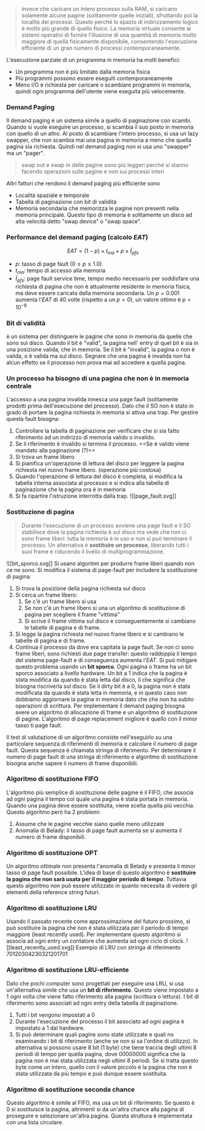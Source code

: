 > Invece che caricare un intero processo sulla RAM, si caricano solamente alcune pagine (solitamente quelle iniziali), sfruttando poi la località dei processi. Questo perché lo spazio di indirizzamento logico è molto più grande di quello fisico. La memoria virtuale consente ai sistemi operativi di fornire l'illusione di una quantità di memoria molto maggiore di quella fisicamente disponibile, consentendo l'esecuzione efficiente di un gran numero di processi contemporaneamente.

L'esecuzione parziale di un programma in memoria ha molti benefici: 
- Un programma non è più limitato dalla memoria fisica
- Più programmi possono essere eseguiti contemporaneamente
- Meno I/O è richiesta per caricare o scambiare programmi in memoria, quindi ogni programma dell'utente viene eseguita più velocemente.
### Demand Paging
Il demand paging è un sistema simile a quello di paginazione con scambi. Quando si vuole eseguire un processo, si scambia il suo posto in memoria con quello di un altro. Al posto di scambiare l'intero processo, si usa un lazy swapper, che non scambia mai una pagina in memoria a meno che quella pagina sia richiesta. Quindi nel demand paging non si usa uno "swapper" ma un "pager".
> swap out e swap in delle pagine sono più leggeri perché si stanno facendo operazioni sulle pagine e non sui processi interi

Altri fattori che rendono il demand paging più efficiente sono
- Località spaziale e temporale
- Tabella di paginazione con bit di validità 
- Memoria secondaria che memorizza le pagine non presenti nella memoria principale. Questo tipo di memoria è solitamente un disco ad alta velocità detto "swap device" o "swap space".
### Performance del demand paging (calcolo $EAT$)
$$EAT=(1-p)\times t_{ma}+p\times \bar t_{pfs}$$
- $p$: tasso di page fault ($0\le p\le 1.0$)
- $t_{ma}$: tempo di accesso alla memoria
- $\bar t_{pfs}$: page fault service time, tempo medio necessario per soddisfare una richiesta di pagina che non è attualmente residente in memoria fisica, ma deve essere caricata dalla memoria secondaria.
Un $p=0.001$ aumenta l'$EAT$ di 40 volte (rispetto a un $p=0$), un valore ottimo è $p<10^{-6}$
### Bit di validità
è un sistema per distinguere le pagine che sono in memoria da quelle che sono sul disco. Quando il bit è "valid", la pagina nell' entry di quel bit è sia in una posizione valida, che in memoria. Se il bit è "invalid", la pagina o non è valida, o è valida ma sul disco. Segnare che una pagina è invalida non ha alcun effetto se il processo non prova mai ad accedere a quella pagina.
### Un processo ha bisogno di una pagina che non è in memoria centrale
L'accesso a una pagina invalida innesca una page fault (solitamente prodotti prima dell'esecuzione del processo). Dato che il SO non è stato in grado di portare la pagina richiesta in memoria si attiva una trap. Per gestire questa fault bisogna: 
1. Controllare la tabella di paginazione per verificare che si sia fatto riferimento ad un indirizzo di memoria valido o invalido.
2. Se il riferimento è invalido si termina il processo. ==Se è valido viene mandato alla paginazione (?)==
3. Si trova un frame libero
4. Si pianifica un'operazione di lettura del disco per leggere la pagina richiesta nel nuovo frame libero. (operazione più costosa)
5. Quando l'operazione di lettura del disco è completa, si modifica la tabella interna associata al processo e si indica alla tabella di paginazione che la pagina ora è in memoria
6. Si fa ripartire l'istruzione interrotta dalla trap.
![[page_fault.svg]]
### Sostituzione di pagina
> Durante l'esecuzione di un processo avviene una page fault e il SO stabilisce dove la pagina richiesta è sul disco ma vede che non ci sono frame liberi: tutta la memoria è in uso e non si può terminare il processo. Un alternativa è **sostituire un processo**, liberando tutti i suoi frame e riducendo il livello di multiprogrammazione.

![[bit_sporco.svg]]
Si usano algoritmi per produrre frame liberi quando non ce ne sono. Si modifica il sistema di page-fault per includere la sostituzione di pagina: 
1. Si trova la posizione della pagina richiesta sul disco
2. Si cerca un frame libero:
	1. Se c'è un frame libero si usa
	2. Se non c'è un frame libero si una un algoritmo di sostituzione di pagina per scegliere il frame "vittima"
	3. Si scrive il frame vittima sul disco e conseguentemente si cambiano le tabelle di pagina e di frame.
3. Si legge la pagina richiesta nel nuovo frame libero e  si cambiano le tabelle di pagina e di frame.
4. Continua il processo da dove era capitata la page fault.
Se non ci sono frame liberi, sono richiesti due page transfer: questo raddoppia il tempo del sistema page-fault e di conseguenza aumenta l'$EAT$. Si può mitigare questo problema usando un **bit sporco**.
Ogni pagina o frame ha un bit sporco associato a livello hardware. Un bit a 1 indica che la pagina è stata modifica da quando è stata letta dal disco, il che significa che bisogna riscriverla sul disco. Se il dirty bit è a 0, la pagina non è stata modificata da quando è stata letta in memoria, e in questo caso non dobbiamo aggiornare la pagina in memoria dato che che non ha subito operazioni di scrittura.
Per implementare il demand paging bisogna avere un algoritmo di allocazione di frame e un algoritmo di sostituzione di pagine. L'algoritmo di page replacement migliore è quello con il minor tasso ti page fault.

Il test di valutazione di un algoritmo consiste nell'eseguirlo su una particolare sequenza di riferimenti di memoria e calcolare il numero di page fault. Questa sequenza è chiamata stringa di riferimento. Per determinare il numero di page fault di una stringa di riferimento e algoritmo di sostituzione bisogna anche sapere il numero di frame disponibili.
### Algoritmo di sostituzione FIFO
L'algoritmo più semplice di sostituzione delle pagine è il FIFO, che associa ad ogni pagina il tempo col quale una pagina è stata portata in memoria. Quando una pagina deve essere sostituita, viene scelta quella più vecchia. Questo algoritmo però ha 2 problemi:
1. Assume che le pagine vecchie siano quelle meno utilizzate
2. Anomalia di Belady: il tasso di page fault aumenta se si aumenta il numero di frame disponibili.
### Algoritmo di sostituzione OPT
Un algoritmo ottimale non presenta l'anomalia di Belady e presenta il minor tasso di page fault possibile. L'idea di base di questo algoritmo è **sostituire la pagina che non sarà usata per il maggior periodo di tempo**. Tuttavia questo algoritmo non può essere utilizzato in quanto necessita di vedere gli elementi della reference string futuri.
### Algoritmo di sostituzione LRU
Usando il passato recente come approssimazione del futuro prossimo, si può sostituire la pagina che non è stata utilizzata per il periodo di tempo maggiore (least recently used). Per implementare questo algoritmo si associa ad ogni entry un contatore che aumenta ad ogni ciclo di clock.
![[least_recently_used.svg]]
Esempio di LRU con stringa di riferimento $70120304230321201701$
### Algoritmo di sostituzione LRU-efficiente
Dato che pochi computer sono progettati per eseguire una LRU, si usa un'alternativa simile che usa un **bit di riferimento**. Questo viene impostato a 1 ogni volta che viene fatto riferimento alla pagina (scrittura o lettura). I bit di riferimento sono associati ad ogni entry della tabella di paginazione.
1. Tutti i bit vengono impostati a 0
2. Durante l'esecuzione del processo il bit associato ad ogni pagina è impostato a 1 dal hardware.
3. Si può determinare quali pagine sono state utilizzate e quali no esaminando i bit di riferimento (anche se non si sa l'ordine di utilizzo).
In alternativa si possono usare 8 bit (1 byte) che tiene traccia degli ultimi 8 periodi di tempo per quella pagina, dove $00000000$ significa che la pagina non è mai stata utilizzata negli ultimi 8 periodi. Se si tratta questo byte come un intero, quello con il valore piccolo è la pagina che non è stata utilizzata da più tempo e può dunque essere sostituita.
### Algoritmo di sostituzione seconda chance
Questo algoritmo è simile al FIFO, ma usa un bit di riferimento. Se questo è 0 si sostituisce la pagina, altrimenti si da un'altra chance alla pagina di proseguire e selezionare un'altra pagina. Questa struttura è implementata con una lista circolare. 